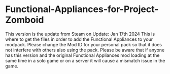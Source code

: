 # Functional-Appliances-for-Project-Zomboid
This version is the update from Steam on Update: Jan 17th 2024 This is where to get the files in order to add the Functional Appliances to your modpack. Please change the Mod ID for your personal pack so that it does not interfere with others also using the pack. Please be aware that if anyone has this version and the original Functional Appliances mod loading at the same time in a solo game or on a server it will cause a mismatch issue in the game.
